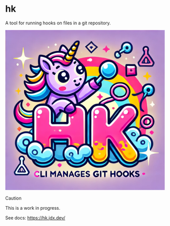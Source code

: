 # hk

A tool for running hooks on files in a git repository.

![hk](/docs/public/logo.png)

> [!CAUTION]
> This is a work in progress.

See docs: https://hk.jdx.dev/
